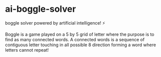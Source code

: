 # ai-boggle-solver
boggle solver powered by artificial intelligence! ⚡

Boggle is a game played on a 5 by 5 grid of letter where the purpose is to find as many connected words.
A connected words is a sequence of contiguous letter touching in all possible 8 direction forming a word where letters cannot repeat!

